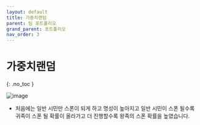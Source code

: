 ```yaml
---
layout: default
title: 가중치랜덤
parent: 팀 포트폴리오
grand_parent: 포트폴리오
nav_order: 3
---
```


# 가중치랜덤  
{: .no_toc }

![image](https://user-images.githubusercontent.com/114732330/236992160-da25db0d-e154-4733-8e78-312a6a7f91b4.png)  

- 처음에는 일반 시민만 스폰이 되게 하고 명성이 높아지고 일반 시민이 스폰 될수록 귀족이 스폰 될 확률이 올라가고 더 진행할수록 왕족의 스폰 확률을 높였습니다.